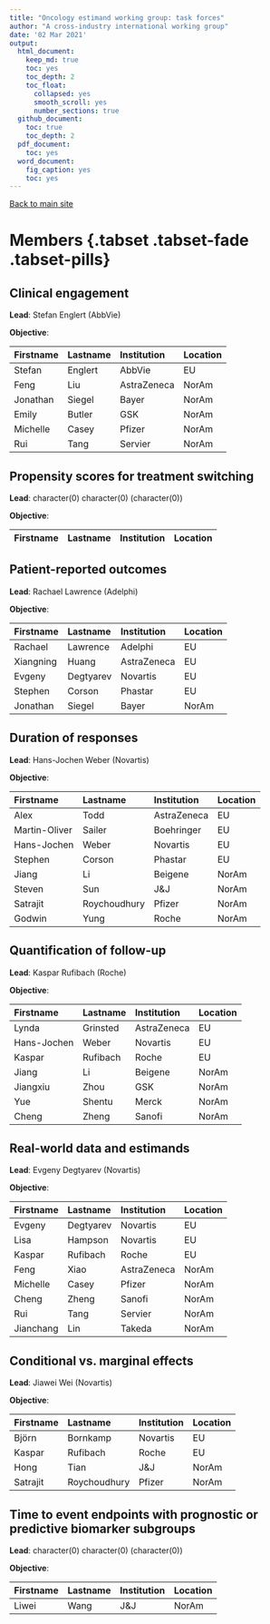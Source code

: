 ```yaml
---
title: "Oncology estimand working group: task forces"
author: "A cross-industry international working group"
date: '02 Mar 2021'
output:
  html_document:
    keep_md: true
    toc: yes
    toc_depth: 2
    toc_float:
      collapsed: yes
      smooth_scroll: yes
      number_sections: true
  github_document: 
    toc: true
    toc_depth: 2
  pdf_document:
    toc: yes
  word_document:
    fig_caption: yes
    toc: yes
---
```




[Back to main site](http://www.oncoestimand.org)

# Members {.tabset .tabset-fade .tabset-pills} 


## Clinical engagement

**Lead**: Stefan Englert (AbbVie)

**Objective**: 


|Firstname |Lastname |Institution |Location |
|:---------|:--------|:-----------|:--------|
|Stefan    |Englert  |AbbVie      |EU       |
|Feng      |Liu      |AstraZeneca |NorAm    |
|Jonathan  |Siegel   |Bayer       |NorAm    |
|Emily     |Butler   |GSK         |NorAm    |
|Michelle  |Casey    |Pfizer      |NorAm    |
|Rui       |Tang     |Servier     |NorAm    |


## Propensity scores for treatment switching

**Lead**: character(0) character(0) (character(0))

**Objective**: 


|Firstname |Lastname |Institution |Location |
|:---------|:--------|:-----------|:--------|


## Patient-reported outcomes

**Lead**: Rachael Lawrence (Adelphi)

**Objective**: 


|Firstname |Lastname  |Institution |Location |
|:---------|:---------|:-----------|:--------|
|Rachael   |Lawrence  |Adelphi     |EU       |
|Xiangning |Huang     |AstraZeneca |EU       |
|Evgeny    |Degtyarev |Novartis    |EU       |
|Stephen   |Corson    |Phastar     |EU       |
|Jonathan  |Siegel    |Bayer       |NorAm    |


## Duration of responses

**Lead**: Hans-Jochen Weber (Novartis)

**Objective**: 


|Firstname     |Lastname     |Institution |Location |
|:-------------|:------------|:-----------|:--------|
|Alex          |Todd         |AstraZeneca |EU       |
|Martin-Oliver |Sailer       |Boehringer  |EU       |
|Hans-Jochen   |Weber        |Novartis    |EU       |
|Stephen       |Corson       |Phastar     |EU       |
|Jiang         |Li           |Beigene     |NorAm    |
|Steven        |Sun          |J&J         |NorAm    |
|Satrajit      |Roychoudhury |Pfizer      |NorAm    |
|Godwin        |Yung         |Roche       |NorAm    |


## Quantification of follow-up

**Lead**: Kaspar Rufibach (Roche)

**Objective**: 


|Firstname   |Lastname |Institution |Location |
|:-----------|:--------|:-----------|:--------|
|Lynda       |Grinsted |AstraZeneca |EU       |
|Hans-Jochen |Weber    |Novartis    |EU       |
|Kaspar      |Rufibach |Roche       |EU       |
|Jiang       |Li       |Beigene     |NorAm    |
|Jiangxiu    |Zhou     |GSK         |NorAm    |
|Yue         |Shentu   |Merck       |NorAm    |
|Cheng       |Zheng    |Sanofi      |NorAm    |


## Real-world data and estimands

**Lead**: Evgeny Degtyarev (Novartis)

**Objective**: 


|Firstname |Lastname  |Institution |Location |
|:---------|:---------|:-----------|:--------|
|Evgeny    |Degtyarev |Novartis    |EU       |
|Lisa      |Hampson   |Novartis    |EU       |
|Kaspar    |Rufibach  |Roche       |EU       |
|Feng      |Xiao      |AstraZeneca |NorAm    |
|Michelle  |Casey     |Pfizer      |NorAm    |
|Cheng     |Zheng     |Sanofi      |NorAm    |
|Rui       |Tang      |Servier     |NorAm    |
|Jianchang |Lin       |Takeda      |NorAm    |


## Conditional vs. marginal effects

**Lead**: Jiawei Wei (Novartis)

**Objective**: 


|Firstname |Lastname     |Institution |Location |
|:---------|:------------|:-----------|:--------|
|Björn     |Bornkamp     |Novartis    |EU       |
|Kaspar    |Rufibach     |Roche       |EU       |
|Hong      |Tian         |J&J         |NorAm    |
|Satrajit  |Roychoudhury |Pfizer      |NorAm    |


## Time to event endpoints with prognostic or predictive biomarker subgroups

**Lead**: character(0) character(0) (character(0))

**Objective**: 


|Firstname |Lastname |Institution |Location |
|:---------|:--------|:-----------|:--------|
|Liwei     |Wang     |J&J         |NorAm    |

